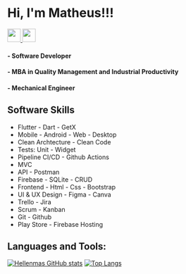 # Hi, I'm Matheus!!!

<a href="https://www.linkedin.com/in/matheusresende7/">
  <img
    src="https://cdn2.iconfinder.com/data/icons/social-media-2285/512/1_Linkedin_unofficial_colored_svg-256.png"
    width="30"
    height="30"
  />
</a> 

<a href="https://github.com/matheusresende7">
  <img
    src="https://cdn4.iconfinder.com/data/icons/liu-square-blac/60/github-square-social-media-256.png"
    width="30"
    height="30"
  />
</a>

 
#### - Software Developer
#### - MBA in Quality Management and Industrial Productivity
#### - Mechanical Engineer
## Software Skills

* Flutter - Dart - GetX
* Mobile - Android - Web - Desktop
* Clean Archtecture - Clean Code
* Tests: Unit - Widget
* Pipeline CI/CD - Github Actions
* MVC
* API - Postman
* Firebase - SQLite - CRUD
* Frontend - Html - Css - Bootstrap
* UI & UX Design - Figma - Canva
* Trello - Jira
* Scrum - Kanban
* Git - Github
* Play Store - Firebase Hosting

## Languages and Tools:
[![Hellenmas GitHub stats](https://github-readme-stats.vercel.app/api?username=matheusresende7&count_private=true&show_icons=true)](https://github.com/matheusresende7/github-readme-stats)
[![Top Langs](https://github-readme-stats.vercel.app/api/top-langs/?username=matheusresende7&layout=compact)](https://github.com/hellenmas/github-readme-stats)

